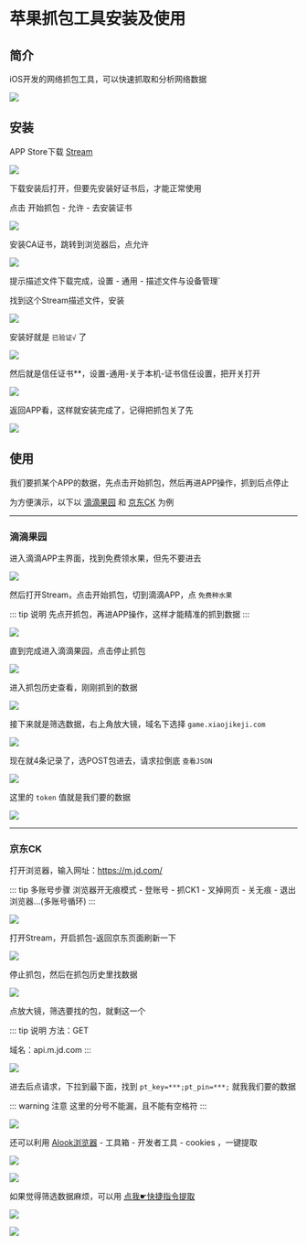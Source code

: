 # 苹果抓包工具安装及使用




## 简介

iOS开发的网络抓包工具，可以快速抓取和分析网络数据

![](/Stream/Stream.png)



## 安装


APP Store下载 [Stream](https://apps.apple.com/cn/app/stream/id1312141691)

![](/Stream/Stream-01.png)


下载安装后打开，但要先安装好证书后，才能正常使用

点击 开始抓包 - 允许 - 去安装证书


![](/Stream/Stream-02.png)



安装CA证书，跳转到浏览器后，点允许


![](/Stream/Stream-03.png)


提示描述文件下载完成，设置 - 通用 - 描述文件与设备管理`

找到这个Stream描述文件，安装


![](/Stream/Stream-04.png)


安装好就是 `已验证√` 了


![](/Stream/Stream-05.png)


然后就是信任证书**，设置-通用-关于本机-证书信任设置，把开关打开


![](/Stream/Stream-06.png)


返回APP看，这样就安装完成了，记得把抓包关了先


![](/Stream/Stream-07.png)









## 使用


我们要抓某个APP的数据，先点击开始抓包，然后再进APP操作，抓到后点停止


为方便演示，以下以 [滴滴果园](#滴滴果园) 和 [京东CK](#京东ck) 为例

---


### 滴滴果园

进入滴滴APP主界面，找到免费领水果，但先不要进去

![](/Stream/Stream-08.png)


然后打开Stream，点击开始抓包，切到滴滴APP，点 `免费种水果`

::: tip 说明
先点开抓包，再进APP操作，这样才能精准的抓到数据
:::

![](/Stream/Stream-09.png)


直到完成进入滴滴果园，点击停止抓包

![](/Stream/Stream-10.png)


进入抓包历史查看，刚刚抓到的数据

![](/Stream/Stream-11.png)


接下来就是筛选数据，右上角放大镜，域名下选择 `game.xiaojikeji.com`

![](/Stream/Stream-12.png)


现在就4条记录了，选POST包进去，请求拉倒底 `查看JSON`

![](/Stream/Stream-13.png)


这里的 `token` 值就是我们要的数据

![](/Stream/Stream-14.png)


---

### 京东CK


打开浏览器，输入网址：https://m.jd.com/

::: tip 多账号步骤
浏览器开无痕模式 - 登账号 - 抓CK1 - 叉掉网页 - 关无痕 - 退出浏览器...(多账号循环)
:::

![](/Stream/Stream-15.png)



打开Stream，开启抓包-返回京东页面刷新一下

![](/Stream/Stream-16.png)


停止抓包，然后在抓包历史里找数据

![](/Stream/Stream-17.png)


点放大镜，筛选要找的包，就剩这一个

::: tip 说明
方法：GET

域名：api.m.jd.com
:::

![](/Stream/Stream-18.png)


进去后点请求，下拉到最下面，找到 `pt_key=***;pt_pin=***;` 就我我们要的数据

::: warning 注意
这里的分号不能漏，且不能有空格符
:::

![](/Stream/Stream-19.png)


还可以利用 [Alook浏览器](https://apps.apple.com/cn/app/alook/id1261944766) - 工具箱 - 开发者工具 - cookies ，一键提取

![](/Stream/Stream-20.png)

![](/Stream/Stream-21.png)


如果觉得筛选数据麻烦，可以用 [点我☛快捷指令提取](https://www.icloud.com/shortcuts/f47146c2831a4e8e8bb7f06daac1b858)

![](/Stream/Stream-22.png)

![](/Stream/Stream-23.png)





